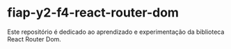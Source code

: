# fiap-y2-f4-react-router-dom
 Este repositório é dedicado ao aprendizado e experimentação da biblioteca React Router Dom.
